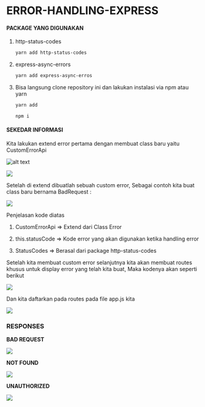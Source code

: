 # ERROR-HANDLING-EXPRESS



#### PACKAGE YANG DIGUNAKAN

1. http-status-codes
   
   ```bash
   yarn add http-status-codes
   ```

2. express-async-errors
   
   ```bash
   yarn add express-async-erros
   ```

3. Bisa langsung clone repository ini dan lakukan instalasi via npm atau yarn
   
   ```bash
   yarn add
   ```
   
   ```bash
   npm i
   ```
   
   

#### SEKEDAR INFORMASI

Kita lakukan extend error pertama dengan membuat class baru yaitu CustomErrorApi

![alt text](/home/iyan/Documents/1.%20Folder%20Github/ERROR-HANDLING-EXPRESS/images/customErrorApi.png)

![](/home/iyan/Documents/1.%20Folder%20Github/ERROR-HANDLING-EXPRESS/images/customErrorApi.png)

Setelah di extend dibuatlah sebuah custom error, Sebagai contoh kita buat class baru bernama BadRequest :

![](/home/iyan/Documents/1.%20Folder%20Github/ERROR-HANDLING-EXPRESS/images/CustomErrorBadRequest.png)

Penjelasan kode diatas 

1. CustomErrorApi => Extend dari Class Error

2. this.statusCode => Kode error yang akan digunakan ketika handling error

3. StatusCodes => Berasal dari package http-status-codes
   
   

Setelah kita membuat custom error selanjutnya kita akan membuat routes khusus untuk display error yang telah kita buat, Maka kodenya akan seperti berikut

![](/home/iyan/Documents/1.%20Folder%20Github/ERROR-HANDLING-EXPRESS/images/errorhandlingroutes.png)

Dan kita daftarkan pada routes pada file app.js kita

![](/home/iyan/Documents/1.%20Folder%20Github/ERROR-HANDLING-EXPRESS/images/appUse.png)



### RESPONSES

**BAD REQUEST**

![](/home/iyan/Documents/1.%20Folder%20Github/ERROR-HANDLING-EXPRESS/images/bad%20request.png)

**NOT FOUND**

![](/home/iyan/Documents/1.%20Folder%20Github/ERROR-HANDLING-EXPRESS/images/not%20found.png)

**UNAUTHORIZED**

![](/home/iyan/Documents/1.%20Folder%20Github/ERROR-HANDLING-EXPRESS/images/unauthorized.png)
